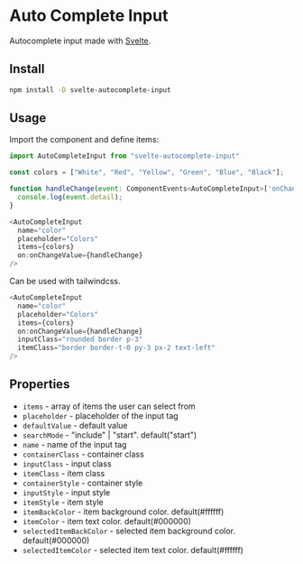 # Auto Complete Input

Autocomplete input made with [Svelte](https://svelte.dev/).

## Install

```bash
npm install -D svelte-autocomplete-input
```

## Usage

Import the component and define items:

```javascript
import AutoCompleteInput from "svelte-autocomplete-input"

const colors = ["White", "Red", "Yellow", "Green", "Blue", "Black"];

function handleChange(event: ComponentEvents<AutoCompleteInput>['onChangeValue']): void {
  console.log(event.detail);
}

<AutoCompleteInput
  name="color"
  placeholder="Colors"
  items={colors}
  on:onChangeValue={handleChange}
/>

```

Can be used with tailwindcss.

```javascript
<AutoCompleteInput
  name="color"
  placeholder="Colors"
  items={colors}
  on:onChangeValue={handleChange}
  inputClass="rounded border p-3"
  itemClass="border border-t-0 py-3 px-2 text-left"
/>
```

## Properties

- `items` - array of items the user can select from
- `placeholder` - placeholder of the input tag
- `defaultValue` - default value
- `searchMode` - "include" | "start". default("start")
- `name` - name of the input tag
- `containerClass` - container class
- `inputClass` - input class
- `itemClass` - item class
- `containerStyle` - container style
- `inputStyle` - input style
- `itemStyle` - item style
- `itemBackColor` - item background color. default(#ffffff)
- `itemColor` - item text color. default(#000000)
- `selectedItemBackColor` - selected item background color. default(#000000)
- `selectedItemColor` - selected item text color. default(#ffffff)
